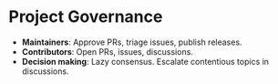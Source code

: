 # Project Governance

- **Maintainers**: Approve PRs, triage issues, publish releases.
- **Contributors**: Open PRs, issues, discussions.
- **Decision making**: Lazy consensus. Escalate contentious topics in discussions.
